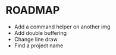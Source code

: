 # ROADMAP
- Add a command helper on another img
- Add double buffering
- Change line draw
- Find a project name